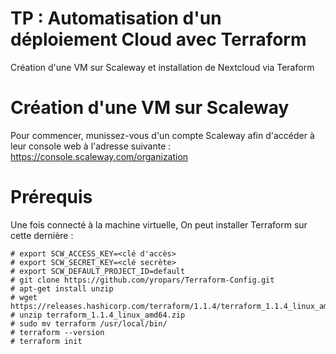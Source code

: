 # TP : Automatisation d'un déploiement Cloud avec Terraform
Création d'une VM sur Scaleway et installation de Nextcloud via Teraform

# Création d'une VM sur Scaleway
Pour commencer, munissez-vous d'un compte Scaleway afin d'accéder à leur console web à l'adresse suivante : https://console.scaleway.com/organization

# Prérequis
Une fois connecté à la machine virtuelle, On peut installer Terraform sur cette dernière :
```
# export SCW_ACCESS_KEY=<clé d'accès>
# export SCW_SECRET_KEY=<clé secrète>
# export SCW_DEFAULT_PROJECT_ID=default
# git clone https://github.com/yropars/Terraform-Config.git 
# apt-get install unzip
# wget https://releases.hashicorp.com/terraform/1.1.4/terraform_1.1.4_linux_amd64.zip
# unzip terraform_1.1.4_linux_amd64.zip
# sudo mv terraform /usr/local/bin/
# terraform --version
# terraform init
```
